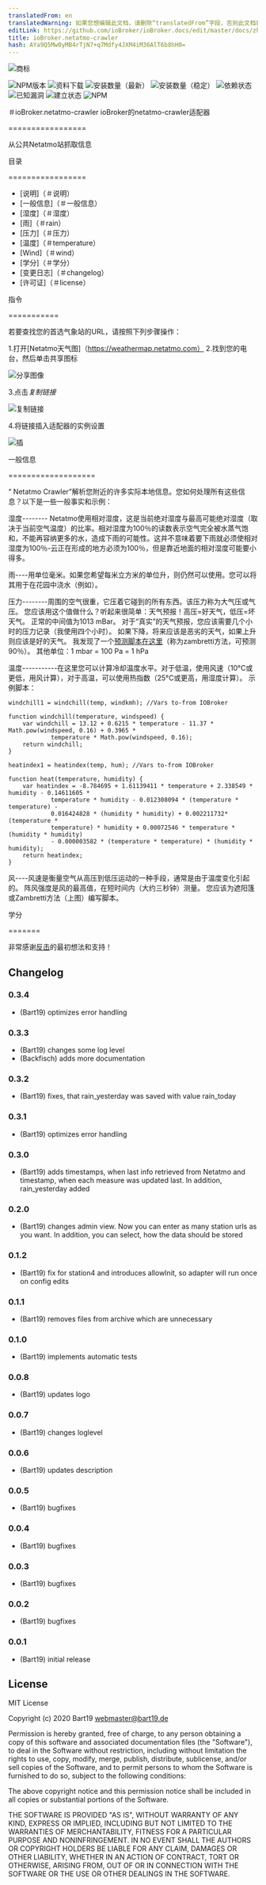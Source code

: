 ```yaml
---
translatedFrom: en
translatedWarning: 如果您想编辑此文档，请删除“translatedFrom”字段，否则此文档将再次自动翻译
editLink: https://github.com/ioBroker/ioBroker.docs/edit/master/docs/zh-cn/adapterref/iobroker.netatmo-crawler/README.md
title: ioBroker.netatmo-crawler
hash: AYa9Q5Mw0yMB4rTjN7+q7Mdfy4JXM4iM36AlT6b8hH0=
---
```

![商标](../../../en/adapterref/iobroker.netatmo-crawler/img/netatmo-logo.png)

![NPM版本](http://img.shields.io/npm/v/iobroker.netatmo-crawler.svg)
![资料下载](https://img.shields.io/npm/dm/iobroker.netatmo-crawler.svg)
![安装数量（最新）](http://iobroker.live/badges/netatmo-crawler-installed.svg)
![安装数量（稳定）](http://iobroker.live/badges/netatmo-crawler-stable.svg)
![依赖状态](https://img.shields.io/david/Bart1909/iobroker.netatmo-crawler.svg)
![已知漏洞](https://snyk.io/test/github/Bart1909/ioBroker.netatmo-crawler/badge.svg)
![建立状态](https://travis-ci.org/Bart1909/ioBroker.netatmo-crawler.svg?branch=master)
![NPM](https://nodei.co/npm/iobroker.netatmo-crawler.png?downloads=true)

＃ioBroker.netatmo-crawler
ioBroker的netatmo-crawler适配器

=================

从公共Netatmo站抓取信息

目录

=================

* [说明]（＃说明）
* [一般信息]（＃一般信息）
* [湿度]（＃湿度）
* [雨]（＃rain）
* [压力]（＃压力）
* [温度]（＃temperature）
* [Wind]（＃wind）
* [学分]（＃学分）
* [变更日志]（＃changelog）
* [许可证]（＃license）

指令

===========

若要查找您的首选气象站的URL，请按照下列步骤操作：

1.打开[Netatmo天气图]（https://weathermap.netatmo.com）
2.找到您的电台，然后单击共享图标

   ![分享图像](../../../en/adapterref/iobroker.netatmo-crawler/img/share.jpg)

3.点击*复制链接*

   ![复制链接](../../../en/adapterref/iobroker.netatmo-crawler/img/copyLink.jpg)

4.将链接插入适配器的实例设置

   ![插](../../../en/adapterref/iobroker.netatmo-crawler/img/insert.jpg)

一般信息

===================

“ Netatmo Crawler”解析您附近的许多实际本地信息。您如何处理所有这些信息？以下是一些一般事实和示例：

湿度-------- Netatmo使用相对湿度，这是当前绝对湿度与最高可能绝对湿度（取决于当前空气温度）的比率。相对湿度为100％的读数表示空气完全被水蒸气饱和，不能再容纳更多的水，造成下雨的可能性。这并不意味着要下雨就必须使相对湿度为100％-云正在形成的地方必须为100％，但是靠近地面的相对湿度可能要小得多。

雨----用单位毫米。如果您希望每米立方米的单位升，则仍然可以使用。您可以将其用于在花园中浇水（例如）。

压力--------周围的空气很重，它压着它碰到的所有东西。该压力称为大气压或气压。
您应该用这个值做什么？听起来很简单：天气预报！高压=好天气，低压=坏天气。
正常的中间值为1013 mBar。
对于“真实”的天气预报，您应该需要几个小时的压力记录（我使用四个小时）。
如果下降，将来应该是恶劣的天气，如果上升则应该是好的天气。
我发现了一个[预测脚本在这里](http://www.beteljuice.co.uk/zambretti/forecast.html)（称为zambretti方法，可预测90％）。
其他单位：1 mbar = 100 Pa = 1 hPa

温度-----------在这里您可以计算冷却温度水平。对于低温，使用风速（10°C或更低，用风计算），对于高温，可以使用热指数（25°C或更高，用湿度计算）。
示例脚本：

```
windchill1 = windchill(temp, windkmh); //Vars to-from IOBroker

function windchill(temperature, windspeed) {
	var windchill = 13.12 + 0.6215 * temperature - 11.37 * Math.pow(windspeed, 0.16) + 0.3965 *
			temperature * Math.pow(windspeed, 0.16);
	return windchill;
}

heatindex1 = heatindex(temp, hum); //Vars to-from IOBroker

function heat(temperature, humidity) {
	var heatindex = -8.784695 + 1.61139411 * temperature + 2.338549 * humidity - 0.14611605 *
			temperature * humidity - 0.012308094 * (temperature * temperature) -
			0.016424828 * (humidity * humidity) + 0.002211732* (temperature *
			temperature) * humidity + 0.00072546 * temperature * (humidity * humidity)
			- 0.000003582 * (temperature * temperature) * (humidity * humidity);
	return heatindex;
}
```

风----风速是衡量空气从高压到低压运动的一种手段，通常是由于温度变化引起的。
阵风强度是风的最高值，在短时间内（大约三秒钟）测量。
您应该为遮阳篷或Zambretti方法（上图）编写脚本。

学分

=======

非常感谢[反击](https://github.com/backfisch88)的最初想法和支持！

## Changelog


### 0.3.4
* (Bart19) optimizes error handling
### 0.3.3
* (Bart19) changes some log level
* (Backfisch) adds more documentation
### 0.3.2
* (Bart19) fixes, that rain_yesterday was saved with value rain_today
### 0.3.1
* (Bart19) optimizes error handling
### 0.3.0
* (Bart19) adds timestamps, when last info retrieved from Netatmo and timestamp, when each measure was updated last. In addition, rain_yesterday added
### 0.2.0
* (Bart19) changes admin view. Now you can enter as many station urls as you want. In addition, you can select, how the data should be stored
### 0.1.2
* (Bart19) fix for station4 and introduces allowInit, so adapter will run once on config edits
### 0.1.1
* (Bart19) removes files from archive which are unnecessary
### 0.1.0
* (Bart19) implements automatic tests
### 0.0.8
* (Bart19) updates logo
### 0.0.7
* (Bart19) changes loglevel
### 0.0.6
* (Bart19) updates description
### 0.0.5
* (Bart19) bugfixes
### 0.0.4
* (Bart19) bugfixes
### 0.0.3
* (Bart19) bugfixes
### 0.0.2
* (Bart19) bugfixes
### 0.0.1
* (Bart19) initial release

## License

MIT License

Copyright (c) 2020 Bart19 <webmaster@bart19.de>

Permission is hereby granted, free of charge, to any person obtaining a copy
of this software and associated documentation files (the "Software"), to deal
in the Software without restriction, including without limitation the rights
to use, copy, modify, merge, publish, distribute, sublicense, and/or sell
copies of the Software, and to permit persons to whom the Software is
furnished to do so, subject to the following conditions:

The above copyright notice and this permission notice shall be included in all
copies or substantial portions of the Software.

THE SOFTWARE IS PROVIDED "AS IS", WITHOUT WARRANTY OF ANY KIND, EXPRESS OR
IMPLIED, INCLUDING BUT NOT LIMITED TO THE WARRANTIES OF MERCHANTABILITY,
FITNESS FOR A PARTICULAR PURPOSE AND NONINFRINGEMENT. IN NO EVENT SHALL THE
AUTHORS OR COPYRIGHT HOLDERS BE LIABLE FOR ANY CLAIM, DAMAGES OR OTHER
LIABILITY, WHETHER IN AN ACTION OF CONTRACT, TORT OR OTHERWISE, ARISING FROM,
OUT OF OR IN CONNECTION WITH THE SOFTWARE OR THE USE OR OTHER DEALINGS IN THE
SOFTWARE.